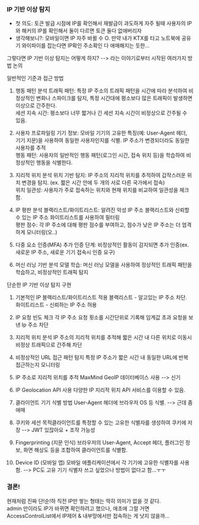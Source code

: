### IP 기반 이상 탐지

- 첫 의도: 토큰 발급 시점에 IP를 확인해서 재발급이 과도하게 자주 될때 사용자의 IP와 해커의 IP를 확인해서 둘이 다르면 토큰 둘다 없애버리자
- 생각해보니?: 모바일이면 IP 자주 바뀔 수 O. 만약 내가 KTX를 타고 노트북에 공유기 와이파이를 잡는다면 IP확인 주소확인 다 애매해지는 듯한...

그렇다면 IP 기반 이상 탐지는 어떻게 하지? --> 라는 이야기로부터 시작된 여러가지 방법 논의


일반적인 기준과 접근 방법
1. 행동 패턴 분석
트래픽 패턴: 특정 IP 주소의 트래픽 패턴을 시간에 따라 분석하여 비정상적인 변화나 스파이크를 탐지, 특정 시간대에 평소보다 많은 트래픽이 발생하면 이상으로 간주한다.  
세션 지속 시간: 평소보다 너무 짧거나 긴 세션 지속 시간이 비정상으로 간주될 수 있음.


2. 사용자 프로파일링
기기 정보: 모바일 기기의 고유한 특징(예: User-Agent 헤더, 기기 지문)을 사용하여 동일한 사용자인지를 식별. IP 주소가 변경되더라도 동일한 사용자를 추적  
행동 패턴: 사용자의 일반적인 행동 패턴(로그인 시간, 접속 위치 등)을 학습하여 비정상적인 행동을 식별한다.


3. 지리적 위치 분석
위치 기반 탐지: IP 주소의 지리적 위치를 추적하여 갑작스러운 위치 변경을 탐지. (ex. 짧은 시간 안에 두 개의 서로 다른 국가에서 접속)  
위치 일관성: 사용자가 주로 접속하는 위치와 현재 위치를 비교하여 일관성을 체크함.

4. IP 평판 분석
블랙리스트/화이트리스트: 알려진 악성 IP 주소 블랙리스트와 신뢰할 수 있는 IP 주소 화이트리스트를 사용하여 필터링    
평판 점수: 각 IP 주소에 대해 평판 점수를 부여하고, 점수가 낮은 IP 주소는 더 엄격하게 모니터링(오..)

5. 다중 요소 인증(MFA)
추가 인증 단계: 비정상적인 활동이 감지되면 추가 인증(ex. 새로운 IP 주소, 새로운 기기 접속시 인증 요구)

6. 머신 러닝 기반 분석
모델 학습: 머신 러닝 모델을 사용하여 정상적인 트래픽 패턴을 학습하고, 비정상적인 트래픽 탐지


단순한 IP 기반 이상 탐지 구현
1. 기본적인 IP 블랙리스트/화이트리스트 적용
블랙리스트 - 알고있는 IP 주소 차단.  
화이트리스트 - 신뢰하는 IP 주소 허용

2. IP 요청 빈도 체크
각 IP 주소 요청 횟소를 시간단위로 기록해 임계값 초과 요청을 보낸 Ip 주소 차단

3. 지리적 위치 분석
IP 주소의 지리적 위치를 추적해 짧은 시간 내 다른 위치로 이동시 비정상 트래픽으로 간주해 차단

4. 비정상적인 URL 접근 패턴 탐지
특정 IP 주소가 짧은 시간 내 동일한 URL에 반복 접근하는지 모니터링

5. IP 주소로 지리적 위치를 추적
MaxMind GeoIP 데이터베이스 사용 --> 신기

6. IP Geolocation API 사용
다양한 IP 지리적 위치 API 서비스를 이용할 수 있음.

7. 클라이언트 기기 식별 방법
User-Agent 헤더에 브라우저 OS 등 식별. --> 근데 좀 애매

8. 쿠키와 세션
목적클라이언트를 특정할 수 있는 고유한 식별자를 생성하여 쿠키에 저장 --> JWT 있잖아요 + 조작 가능성 

9. Fingerprinting (지문 인식)
브라우저의 User-Agent, Accept 헤더, 플러그인 정보, 화면 해상도 등을 조합하여 클라이언트를 식별함.

10. Device ID (모바일 앱)
모바일 애플리케이션에서 각 기기에 고유한 식별자를 사용함. --> PC도 고유 기기 식별자 쓰고 싶었으나 방법이 없다고 함...ㅜㅜ


### 결론!
현재처럼 진짜 단!순!하 직전 IP만 쌓는 형태는 딱히 의미가 없을 것 같다.  
admin 만이라도 IP가 바뀌면 확인하려고 했으나, 애초에 그럴 거면 AccessControlList에서 IP제어 & 내부망에서만 접속하는 게 낫지 않을까...

